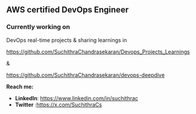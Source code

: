  
**AWS certified DevOps Engineer** 
---
### Currently working on
DevOps real-time projects & sharing learnings in 

 https://github.com/SuchithraChandrasekaran/Devops_Projects_Learnings

  &

 https://github.com/SuchithraChandrasekaran/devops-deepdive

 **Reach me:**  
- **LinkedIn**: https://www.linkedin.com/in/suchithrac
- **Twitter** :https://x.com/SuchithraCs
